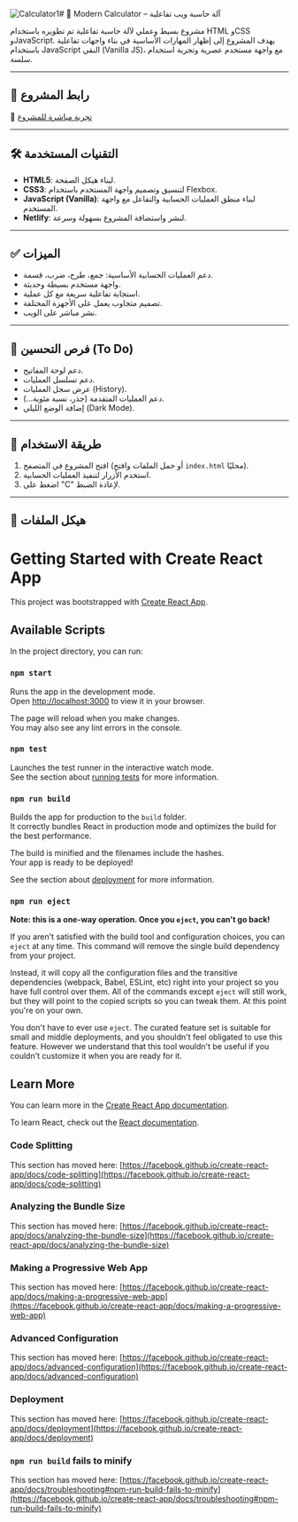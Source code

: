 ![Calculator1](https://github.com/user-attachments/assets/ad26151b-8732-4bc0-a649-0e33fcdd41a9)# 🧮 Modern Calculator – آلة حاسبة ويب تفاعلية

مشروع بسيط وعملي لآلة حاسبة تفاعلية تم تطويره باستخدام HTML وCSS وJavaScript. يهدف المشروع إلى إظهار المهارات الأساسية في بناء واجهات تفاعلية باستخدام JavaScript النقي (Vanilla JS)، مع واجهة مستخدم عصرية وتجربة استخدام سلسة.



---

## 🚀 رابط المشروع

🔗 [تجربة مباشرة للمشروع](https://moderncalculator615.netlify.app)

---

## 🛠️ التقنيات المستخدمة

- **HTML5**: لبناء هيكل الصفحة.
- **CSS3**: لتنسيق وتصميم واجهة المستخدم باستخدام Flexbox.
- **JavaScript (Vanilla)**: لبناء منطق العمليات الحسابية والتفاعل مع واجهة المستخدم.
- **Netlify**: لنشر واستضافة المشروع بسهولة وسرعة.

---

## ✅ الميزات

- دعم العمليات الحسابية الأساسية: جمع، طرح، ضرب، قسمة.
- واجهة مستخدم بسيطة وحديثة.
- استجابة تفاعلية سريعة مع كل عملية.
- تصميم متجاوب يعمل على الأجهزة المختلفة.
- نشر مباشر على الويب.

---

## 🧠 فرص التحسين (To Do)

- دعم لوحة المفاتيح.
- دعم تسلسل العمليات.
- عرض سجل العمليات (History).
- دعم العمليات المتقدمة (جذر، نسبة مئوية...).
- إضافة الوضع الليلي (Dark Mode).

---

## 📂 طريقة الاستخدام

1. افتح المشروع في المتصفح (أو حمل الملفات وافتح `index.html` محليًا).
2. استخدم الأزرار لتنفيذ العمليات الحسابية.
3. اضغط على "C" لإعادة الضبط.

---

## 📁 هيكل الملفات


# Getting Started with Create React App

This project was bootstrapped with [Create React App](https://github.com/facebook/create-react-app).

## Available Scripts

In the project directory, you can run:

### `npm start`

Runs the app in the development mode.\
Open [http://localhost:3000](http://localhost:3000) to view it in your browser.

The page will reload when you make changes.\
You may also see any lint errors in the console.

### `npm test`

Launches the test runner in the interactive watch mode.\
See the section about [running tests](https://facebook.github.io/create-react-app/docs/running-tests) for more information.

### `npm run build`

Builds the app for production to the `build` folder.\
It correctly bundles React in production mode and optimizes the build for the best performance.

The build is minified and the filenames include the hashes.\
Your app is ready to be deployed!

See the section about [deployment](https://facebook.github.io/create-react-app/docs/deployment) for more information.

### `npm run eject`

**Note: this is a one-way operation. Once you `eject`, you can't go back!**

If you aren't satisfied with the build tool and configuration choices, you can `eject` at any time. This command will remove the single build dependency from your project.

Instead, it will copy all the configuration files and the transitive dependencies (webpack, Babel, ESLint, etc) right into your project so you have full control over them. All of the commands except `eject` will still work, but they will point to the copied scripts so you can tweak them. At this point you're on your own.

You don't have to ever use `eject`. The curated feature set is suitable for small and middle deployments, and you shouldn't feel obligated to use this feature. However we understand that this tool wouldn't be useful if you couldn't customize it when you are ready for it.

## Learn More

You can learn more in the [Create React App documentation](https://facebook.github.io/create-react-app/docs/getting-started).

To learn React, check out the [React documentation](https://reactjs.org/).

### Code Splitting

This section has moved here: [https://facebook.github.io/create-react-app/docs/code-splitting](https://facebook.github.io/create-react-app/docs/code-splitting)

### Analyzing the Bundle Size

This section has moved here: [https://facebook.github.io/create-react-app/docs/analyzing-the-bundle-size](https://facebook.github.io/create-react-app/docs/analyzing-the-bundle-size)

### Making a Progressive Web App

This section has moved here: [https://facebook.github.io/create-react-app/docs/making-a-progressive-web-app](https://facebook.github.io/create-react-app/docs/making-a-progressive-web-app)

### Advanced Configuration

This section has moved here: [https://facebook.github.io/create-react-app/docs/advanced-configuration](https://facebook.github.io/create-react-app/docs/advanced-configuration)

### Deployment

This section has moved here: [https://facebook.github.io/create-react-app/docs/deployment](https://facebook.github.io/create-react-app/docs/deployment)

### `npm run build` fails to minify

This section has moved here: [https://facebook.github.io/create-react-app/docs/troubleshooting#npm-run-build-fails-to-minify](https://facebook.github.io/create-react-app/docs/troubleshooting#npm-run-build-fails-to-minify)
